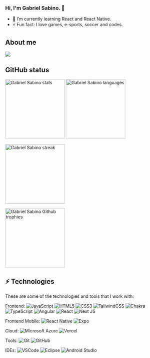 ### Hi, I'm Gabriel Sabino. 👋


- 🌱 I’m currently learning React and React Native.
- ⚡ Fun fact: I love games, e-sports, soccer and codes.



## About me
<a href="https://github.com/Gabrieljsabino1">
  <img src="https://img.shields.io/static/v1?label=Overview&message=gabrieljsabino1&logo=GitHub&color=1d7ecd" />
</a>

## GitHub status
<p>
  <img height="190" src="https://github-readme-stats.vercel.app/api?username=gabrieljsabino1&show_icons=true&theme=tokyonight&cache_seconds=1800&hide_border=true&include_all_commits=true&count_private=true" alt="Gabriel Sabino stats" />
  <img height="190" src="https://github-readme-stats.vercel.app/api/top-langs/?username=gabrieljsabino1&hide_border=true&layout=compact&langs_count=16&theme=tokyonight" alt="Gabriel Sabino languages" />
</p>
<p>
  <img height="190" src="https://github-readme-streak-stats.herokuapp.com/?user=gabrieljsabino1&theme=tokyonight&hide_border=true" alt="Gabriel Sabino streak" />
</p>
<p>
  <img height="190" src="https://github-profile-trophy.vercel.app?username=gabrieljsabino1&theme=tokyonight&no-frame=true&margin-w=4" alt="Gabriel Sabino Github trophies" />
</p>


## ⚡ Technologies

These are some of the technologies and tools that I work with:


Frontend:
![JavaScript](https://img.shields.io/badge/-JavaScript-black?style=flat-square&logo=javascript)
![HTML5](https://img.shields.io/badge/-HTML5-E34F26?style=flat-square&logo=html5&logoColor=white)
![CSS3](https://img.shields.io/badge/-CSS3-1572B6?style=flat-square&logo=css3)
![TailwindCSS](https://img.shields.io/badge/tailwindcss-%2338B2AC.svg?style=flat-square&logo=tailwind-css&logoColor=white)
![Chakra](https://img.shields.io/badge/chakra-%234ED1C5.svg?style=flat-square&logo=chakraui&logoColor=white)
![TypeScript](https://img.shields.io/badge/-TypeScript-007ACC?style=flat-square&logo=typescript&logoColor=white)
![Angular](https://img.shields.io/badge/-Angular-DD0031?style=flat-square&logo=angular)
![React](https://img.shields.io/badge/react-%2320232a.svg?style=flat-square&logo=react&logoColor=%2361DAFB)
![Next JS](https://img.shields.io/badge/Next-black?style=flat-square&logo=next.js&logoColor=white)


Frontend Mobile:
![React Native](https://img.shields.io/badge/react_native-%2320232a.svg?style=flat-square&logo=react&logoColor=%2361DAFB)
![Expo](https://img.shields.io/badge/expo-1C1E24?style=flat-square&logo=expo&logoColor=#D04A37)


Cloud:
![Microsoft Azure](https://img.shields.io/badge/Microsoft%20Azure-0089D6?style=flat-square&logo=microsoft-azure&logoColor=white)
![Vercel](https://img.shields.io/badge/vercel-%23000000.svg?style=flat-square&logo=vercel&logoColor=white)

Tools:
![Git](https://img.shields.io/badge/-Git-black?style=flat-square&logo=git)
![GitHub](https://img.shields.io/badge/-GitHub-181717?style=flat-square&logo=github)

IDEs:
![VSCode](https://img.shields.io/badge/-VSCode-007ACC?style=flat-square&logo=visual-studio-code&logoColor=white)
![Eclipse](https://img.shields.io/badge/-Eclipse-2C2255?style=flat-square&logo=eclipse&logoColor=white)
![Android Studio](https://img.shields.io/badge/android%20studio-346ac1?style=flat-square&logo=android%20studio&logoColor=white)
